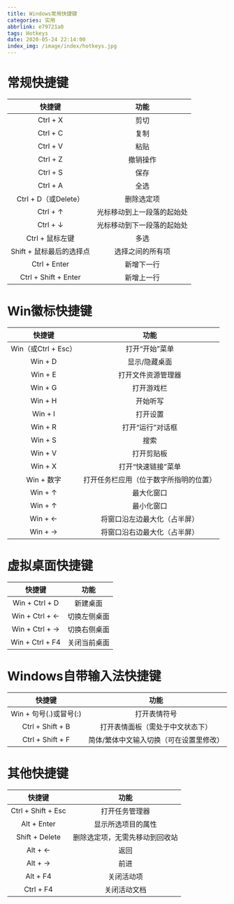 ```yaml
---
title: Windows常用快捷键
categories: 实用
abbrlink: e79721a0
tags: Hotkeys
date: 2020-05-24 22:14:00
index_img: /image/index/hotkeys.jpg
---
```

# 常规快捷键
快捷键|功能
:-:|:-:|
Ctrl + X|剪切
Ctrl + C|复制
Ctrl + V|粘贴
Ctrl + Z|撤销操作
Ctrl + S|保存
Ctrl + A|全选
Ctrl + D（或Delete）|删除选定项
Ctrl + ↑|光标移动到上一段落的起始处
Ctrl + ↓|光标移动到下一段落的起始处
Ctrl + 鼠标左键|多选
Shift + 鼠标最后的选择点|选择之间的所有项
Ctrl + Enter|新增下一行
Ctrl + Shift + Enter|新增上一行

# Win徽标快捷键
快捷键|功能
:-:|:-:|
Win（或Ctrl + Esc）|打开“开始”菜单
Win + D|显示/隐藏桌面
Win + E|打开文件资源管理器
Win + G|打开游戏栏
Win‌ + H|开始听写
Win + I|打开设置
Win + R|打开“运行”对话框
Win + S|搜索
Win + V|打开剪贴板
Win + X|打开“快速链接”菜单
Win + 数字|打开任务栏应用（位于数字所指明的位置）
Win + ↑|最大化窗口
Win + ↑|最小化窗口
Win + ←|将窗口沿左边最大化（占半屏）
Win + →|将窗口沿右边最大化（占半屏）

# 虚拟桌面快捷键
快捷键|功能
:-:|:-:|
Win + Ctrl + D|新建桌面
Win + Ctrl + ←|切换左侧桌面
Win + Ctrl + →|切换右侧桌面
Win + Ctrl + F4|关闭当前桌面

# Windows自带输入法快捷键
快捷键|功能
:-:|:-:
Win + 句号(.)或冒号(:)|打开表情符号
Ctrl + Shift + B|打开表情面板（需处于中文状态下）
Ctrl + Shift + F|简体/繁体中文输入切换（可在设置里修改） 

# 其他快捷键
快捷键|功能
:-:|:-:|
Ctrl + Shift + Esc|打开任务管理器
Alt + Enter|显示所选项目的属性
Shift + Delete|删除选定项，无需先移动到回收站
Alt + ←|返回
Alt + →|前进
Alt + F4|关闭活动项
Ctrl + F4|关闭活动文档
